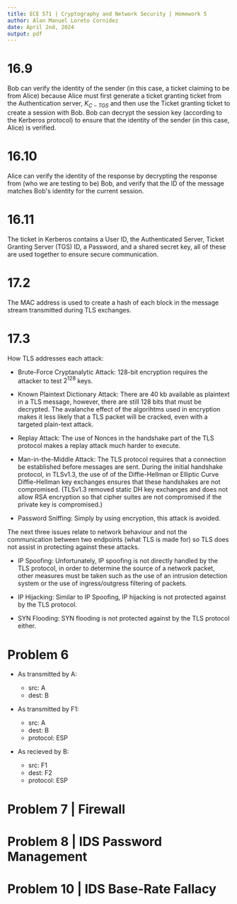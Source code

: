 ```yaml
---
title: ECE 571 | Cryptography and Network Security | Homework 5
author: Alan Manuel Loreto Cornídez
date: April 2nd, 2024
output: pdf
---
```


# 16.9

Bob can verify the identity of the sender (in this case, a ticket claiming to be
from Alice) because Alice must first generate a ticket granting ticket from the
Authentication server, $K_{C-TGS}$ and then use the Ticket granting ticket to
create a session with Bob. Bob can decrypt the session key (according to the
Kerberos protocol) to ensure that the identity of the sender (in this case,
Alice) is verified.

# 16.10

Alice can verify the identity of the response by decrypting the response from
(who we are testing to be) Bob, and verify that the ID of the message matches
Bob's identity for the current session.

# 16.11

The ticket in Kerberos contains a User ID, the Authenticated Server, Ticket
Granting Server (TGS) ID, a Password, and a shared secret key, all of these are
used together to ensure secure communication.

# 17.2

The MAC address is used to create a hash of each block in the message stream
transmitted during TLS exchanges.

# 17.3

How TLS addresses each attack:

- Brute-Force Cryptanalytic Attack: 128-bit encryption requires the attacker to
  test $2^{128}$ keys.

- Known Plaintext Dictionary Attack: There are 40 kb available as plaintext in a
  TLS message, however, there are still 128 bits that must be decrypted. The
  avalanche effect of the algorihtms used in encryption makes it less likely
  that a TLS packet will be cracked, even with a targeted plain-text attack.

- Replay Attack: The use of Nonces in the handshake part of the TLS protocol
  makes a replay attack much harder to execute.

- Man-in-the-Middle Attack: The TLS protocol requires that a connection be
  established before messages are sent. During the initial handshake protocol,
  in TLSv1.3, the use of of the Diffie-Hellman or Elliptic Curve Diffie-Hellman
  key exchanges ensures that these handshakes are not compromised. (TLSv1.3
  removed static DH key exchanges and does not allow RSA encryption so that
  cipher suites are not compromised if the private key is compromised.)

- Password Sniffing: Simply by using encryption, this attack is avoided.

The next three issues relate to network behaviour and not the communication
between two endpoints (what TLS is made for) so TLS does not assist in
protecting against these attacks.

- IP Spoofing: Unfortunately, IP spoofing is not directly handled by the TLS
  protocol, in order to determine the source of a network packet, other measures
  must be taken such as the use of an intrusion detection system or the use of
  ingress/outgress filtering of packets.

- IP Hijacking: Similar to IP Spoofing, IP hijacking is not protected against by
  the TLS protocol.

- SYN Flooding: SYN flooding is not protected against by the TLS protocol
  either.

# Problem 6

<!-- TODO -->

- As transmitted by A:

  - src: A
  - dest: B

- As transmitted by F1:

  - src: A
  - dest: B
  - protocol: ESP

- As recieved by B:

  - src: F1
  - dest: F2
  - protocol: ESP

<!-- TODO -->

# Problem 7 | Firewall

<!-- TODO -->

# Problem 8 | IDS Password Management

<!-- TODO -->

# Problem 10 | IDS Base-Rate Fallacy

<!-- TODO -->
